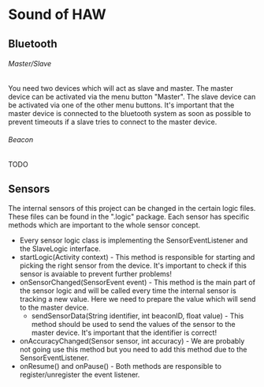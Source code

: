 # Sound of HAW

## Bluetooth

###### Master/Slave
You need two devices which will act as slave and master. The master device can be activated via the menu button "Master".
The slave device can be activated via one of the other menu buttons. It's important that the master device is connected to the bluetooth
system as soon as possible to prevent timeouts if a slave tries to connect to the master device.

###### Beacon
TODO

## Sensors
The internal sensors of this project can be changed in the certain logic files. These files can be found in the ".logic" package.
Each sensor has specific methods which are important to the whole sensor concept.

* Every sensor logic class is implementing the SensorEventListener and the SlaveLogic interface.
* startLogic(Activity context) - This method is responsible for starting and picking the right sensor from the device. It's important
to check if this sensor is avaiable to prevent further problems!
* onSensorChanged(SensorEvent event) - This method is the main part of the sensor logic and will be called every time the internal sensor
is tracking a new value. Here we need to prepare the value which will send to the master device.
  * sendSensorData(String identifier, int beaconID, float value) - This method should be used to send the values of the sensor to the master device. It's important that the identifier is correct!
* onAccuracyChanged(Sensor sensor, int accuracy) - We are probably not going use this method but you need to add this method due to the SensorEventListener.
* onResume() and onPause() - Both methods are responsible to register/unregister the event listener.

